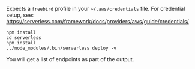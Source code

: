 Expects a `freebird` profile in your `~/.aws/credentials` file.
For credential setup, see: https://serverless.com/framework/docs/providers/aws/guide/credentials/

```
npm install
cd serverless
npm install
../node_modules/.bin/serverless deploy -v
```

You will get a list of endpoints as part of the output.
